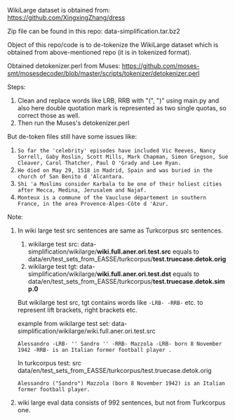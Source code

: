 
WikiLarge dataset is obtained from: https://github.com/XingxingZhang/dress

Zip file can be found in this repo: data-simplification.tar.bz2

Object of this repo/code is to de-tokenize the WikiLarge dataset which is obtained from above-mentioned repo (it is in tokenized format).

 
Obtained detokenizer.perl from Muses: https://github.com/moses-smt/mosesdecoder/blob/master/scripts/tokenizer/detokenizer.perl

Steps:
1. Clean and replace words like LRB, RRB with "(", ")" using main.py and also here double quotation mark is represented as two single quotas, so correct those as well.
2. Then run the Muses's detokenizer.perl


But de-token files still have some issues like:

1. `So far the 'celebrity' episodes have included Vic Reeves, Nancy Sorrell, Gaby Roslin, Scott Mills, Mark Chapman, Simon Gregson, Sue Cleaver, Carol Thatcher, Paul O 'Grady and Lee Ryan.`
2. `He died on May 29, 1518 in Madrid, Spain and was buried in the church of San Benito d 'Alcantara.`
2. `Shi 'a Muslims consider Karbala to be one of their holiest cities after Mecca, Medina, Jerusalem and Najaf.`
3. `Monteux is a commune of the Vaucluse département in southern France, in the area Provence-Alpes-Côte d 'Azur.`




Note:

1. In wiki large test src sentences are same as Turkcorpus src sentences. 
    1. wikilarge test src: data-simplification/wikilarge/**wiki.full.aner.ori.test.src** equals to data/en/test_sets_from_EASSE/turkcorpus/**test.truecase.detok.orig**
    2. wikilarge test tgt:  data-simplification/wikilarge/**wiki.full.aner.ori.test.dst**  equals to      data/en/test_sets_from_EASSE/turkcorpus/**test.truecase.detok.simp.0**
    
    But wikilarge test src, tgt contains words like `-LRB- -RRB-` etc. to represent lift brackets, right brackets etc. 
    
    example from wikilarge test set: data-simplification/wikilarge/wiki.full.aner.ori.test.src
    
    `Alessandro -LRB- '' Sandro '' -RRB- Mazzola -LRB- born 8 November 1942 -RRB- is an Italian former football player .` 
    
    In turkcorpus test: src data/en/test_sets_from_EASSE/turkcorpus/test.truecase.detok.orig
    
    `Alessandro ("Sandro") Mazzola (born 8 November 1942) is an Italian former football player.`
    
4. wiki large eval data consists of 992 sentences, but not from Turkcorpus one.